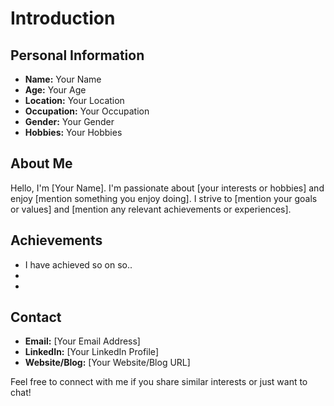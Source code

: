 # Introduction

## Personal Information
- **Name:** Your Name
- **Age:** Your Age
- **Location:** Your Location
- **Occupation:** Your Occupation
- **Gender:** Your Gender
- **Hobbies:** Your Hobbies

## About Me
Hello, I'm [Your Name]. I'm passionate about [your interests or hobbies] and enjoy [mention something you enjoy doing]. I strive to [mention your goals or values] and [mention any relevant achievements or experiences]. 

## Achievements
- I have achieved so on so..
-
-

## Contact
- **Email:** [Your Email Address]
- **LinkedIn:** [Your LinkedIn Profile]
- **Website/Blog:** [Your Website/Blog URL]

Feel free to connect with me if you share similar interests or just want to chat!
